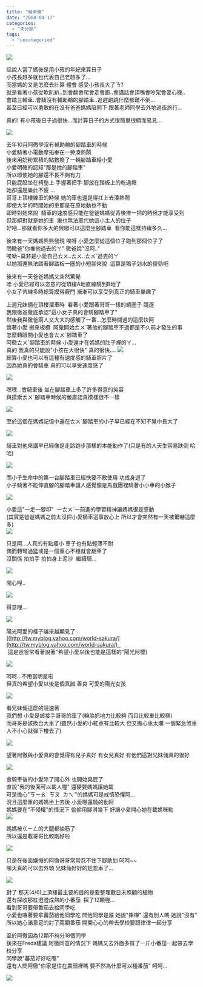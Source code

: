 ```yaml
---
title: "騎車樂"
date: "2008-04-17"
categories: 
  - "未分類"
tags: 
  - "uncategoried"
---
```


![](images/2397677738_255517b306.jpg)

話說人當了媽後是用小孩的年紀來算日子   
小孩長越多就也代表自己老越多了...  
而當媽的又是怎麼去計算 體會 感受小孩長大了ㄋ?  
就是看著小孩從軟趴趴..到會翻會爬會走會跑..會講話會頂嘴會吵架會耍心機..  
會踏三輪車..會騎沒有輔助輪的腳踏車..追趕跑跳什麼都難不倒...  
甚至已經可以勇敢的在沒有爸爸媽媽陪同下 跟著老師同學去外地過夜旅行...  
  
真的! 有小孩後日子過很快...而計算日子的方式很簡單很顯而易見...  
  
![](images/2397677738_255517b306.jpg)

去年10月阿徹學沒有輔助輪的腳踏車的時候   
小愛騎著小電動摩拓車在一旁湊熱鬧  
後來用奶粉累積的點數換了一輛腳踏車給小愛   
小愛明確的認知"那是她的腳踏車"  
所以即使她的腳還不長不夠有力    
只能屁股坐在椅墊上 手握著把手 腳放在踏板上的乾過癮  
她卻還是樂此不疲 ...  
哥哥上頂樓練車的時候 她的車也還是得扛上去湊熱鬧  
即使大半的時間她的車都是在原地動也不動  
即時對她來說  騎車的速度感只能在爸爸媽媽從背後推一把的時候才能享受到  
但那絕對就是她的車  誰也無法取代她這小主人的位子  
好吧...那就看你多大的興緻可以這麼坐腳踏車  看你能這樣持續多久...  
  
後來有一天媽媽熊熊發現 唉呀 小愛怎麼從這個位子跑到那個位子了  
問徹爸"你推他過去的ㄚ" 徹爸說"沒阿.."  
唉呦~莫非是小愛自己ㄊㄨ..ㄊㄨ..ㄊㄨˋ過去的ㄚ  
以她那還無法踏著腳踏板一圈的小短腳來說  這算是鴨子划水的傻勁吧  
  
後來有一天爸爸媽媽又突然驚覺  
哇 小愛已經可以恣意的從頂樓A地直線騎到B地了  
小女子苦練多時總算摸得竅門 漸漸可以享受到真正的騎車樂趣了  
  
上週兄妹倆在頂樓溜車時  看著小愛跟著哥哥一樣的繞圈子 競逐   
我跟徹爸徹底承認"這小女子真的會騎腳踏車了"  
然後我與徹爸兩人又大大的感觸了一番...怎麼時間過的這麼快阿  
懷著小愛 搬來板橋  阿徹開始ㄊㄨˋ著他的腳踏車不過都是不久前才發生的事  
怎麼轉眼間小愛也會ㄊㄨˋ腳踏車了  
阿徹ㄊㄨˋ腳踏車的時候 小愛還才在媽媽的肚子裡的ㄚ...  
真的 我真的只能說"小孩在大很快" 真的很快.... ![](images/61451140_8b81076e3a.jpg)  
總算小愛也可以有這種有速度感的騎車照片了   
因為她真的會騎車 真的可以享受速度感了  
  
  
![](images/2397679270_ae0189a145.jpg)  
  
嘿嘿...會騎車後 坐在腳踏車上多了許多得意的笑容  
與摸索ㄊㄨˋ腳踏車時候的嚴肅認真模樣很不一樣  
  
![](images/2397679154_7acfc4776f.jpg)  
  
至於這個在媽媽記憶中還在ㄊㄨˋ腳踏車的小子早已經在不知不覺中長大了  
  
![](images/2396847245_15449ed3fc.jpg)  
  
騎車對他來講早已經像是走路跑步那樣的本能動作了(只是有的人天生容易跌倒 哈哈)  
  
![](images/2396847581_5101a524ae.jpg)  
  
而小子生命中的第一台腳踏車已經快要不敷使用 功成身退了  
小子騎著不能伸直腳的腳踏車讓人感覺像是馬戲團裡騎著小小車的小猴子  
  
![](images/2396846553_48facd344e.jpg)  
  
小愛這"一歨一腳印"  一ㄊㄨˋ一前進的學習精神讓媽媽很是感動  
(其實是爸爸媽媽之前太沒把小愛騎車這事放心上 所以才會突然有一天被驚嚇這麼多)   
![](images/2396847669_dd1c86fd57.jpg)  
  
只是阿...人真的有點瘦小 車子也有點輕薄不耐  
偶而轉彎過猛或是一個重心不穩就會翻車了  
沒關係 拍拍手 拍拍身上泥沙  繼續騎...  
  
![](images/2397678686_3ed73ae52e.jpg)  
  
開心哩..  
  
![](images/2397677960_416f0c0698.jpg)  
  
得意哩...  
  
![](images/2396846749_a57b313905.jpg)  
  
陽光阿愛的樣子越來越顯見了...   
([http://tw.myblog.yahoo.com/world-sakura/](http://tw.myblog.yahoo.com/world-sakura/)    
 這是爸爸常看著說著"希望小愛以後也能是這樣的"陽光阿櫻)  
  
![](images/2397676966_aca2a6a9f8.jpg)  
  
呵呵...不用當明星啦  
但真的希望小愛以後是個真誠 善良 可愛的陽光女孩  
  
![](images/2396845773_dc697642c3.jpg)  
  
看兄妹倆這麼的競速著  
我們想 小愛是該接手哥哥的車了(輪胎抓地力比較夠 而且比較重比較穩)  
而哥哥是該換台大車了(雖然小愛的小紅車有比較大 但又擔心車太爛 一個緊急煞車人不小心就彈下樓去了)  
  
![](images/2396846455_39eb8ff286.jpg)  
  
望著阿徹與小愛真的會覺得有兒子真好 有女兒真好 有他們這對兄妹倆真的很好  
  
![](images/2397678226_9d8f2c5745.jpg)  
  
會騎車後的小愛除了開心外 也開始臭屁了  
直說"我的後面可以載人喔" 還硬要媽媽讓她載  
可是擔心"ㄎㄧㄠˋ ㄎㄡ  ㄌㄟ˙"的媽媽可是戒慎恐懼阿...  
況且這麼重的媽媽坐上去後 小愛哪還騎的動阿  
媽媽要在"不侵權"的情況下 偷偷用腳滑幾下 好讓小愛開心她在載媽咪勒   
![](images/2396845249_6743a13e37.jpg)  
  
媽媽被ㄍㄧㄥ的大腿都抽筋了  
所以還是載哥哥比較剛好啦  
  
![](images/2396845071_0877b7778b.jpg)  
  
只是在後面嫌慢的阿徹哥哥常常忍不住下腳助划 呵呵~~   
哪天真的可以去外頭 兄妹倆好好的尬尬車了...  
  
![](images/2396844981_26d906fbda.jpg)  
  
對了 那天(4/6)上頂樓最主要的目的是要整理數日未照顧的植物  
還有採收那紅澄澄成熟的小番茄  採了12顆喔...  
看到哥哥要帶番茄去給同學吃  
小愛也嚕著要拿蕃茄給他同學吃 問他同學是誰 她說"嵂嵂" 還有別人嗎 她說"沒有"  
所以她心滿意足的討了兩顆番茄 開開心心的帶去學校要跟律律一起分享  
  
至於阿徹因為12顆不夠分18個同學  
後來在Freda建議 阿徹同意的情況下 媽媽又去外面多買了一斤小番茄一起帶去學校分享  
同學說"蕃茄好好吃喔"  
還有人問阿徹"你家是住在農田裡嗎 要不然為什麼可以種番茄" 呵呵...  
  
![](images/2397678086_d7cbaa0bd3.jpg)
